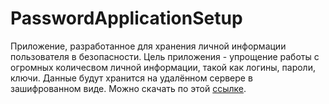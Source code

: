 # PasswordApplicationSetup
Приложение, разработанное для хранения личной информации пользователя в безопасности. Цель приложения -  упрощение работы с огромных количесвом личной информации, такой как логины, пароли, ключи. Данные будут хранится на удалённом сервере в зашифрованном виде.
Можно скачать по этой [ссылке](https://drive.google.com/open?id=1n5NW1aI16fm3PrH8aCmOQFzPG0NL1sZE).
